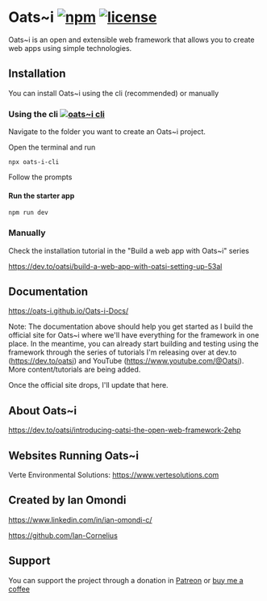 # Oats~i    [![npm](https://img.shields.io/badge/npm-v_0.7.7-blue)](https://www.npmjs.com/package/oats-i)    [![license](https://img.shields.io/badge/license-MPL_2.0-green)](https://github.com/Oats-i/Oats-i?tab=MPL-2.0-1-ov-file)

Oats~i is an open and extensible web framework that allows you to create web apps using simple technologies.

## Installation

You can install Oats~i using the cli (recommended) or manually

### Using the cli    [![oats~i cli](https://img.shields.io/badge/npm-v_1.0.4-blue)](https://www.npmjs.com/package/oats-i-cli)

Navigate to the folder you want to create an Oats~i project.

Open the terminal and run 

```
npx oats-i-cli
```

Follow the prompts

#### Run the starter app

```
npm run dev
```

### Manually

Check the installation tutorial in the "Build a web app with Oats~i" series

https://dev.to/oatsi/build-a-web-app-with-oatsi-setting-up-53al

## Documentation

https://oats-i.github.io/Oats-i-Docs/

Note: 
The documentation above should help you get started as I build the official site for Oats~i where we'll have everything for the framework in one place. In the meantime, you can already start building and testing using the framework through the series of tutorials I'm releasing over at dev.to (https://dev.to/oatsi) and YouTube (https://www.youtube.com/@Oatsi). More content/tutorials are being added.

Once the official site drops, I'll update that here.

## About Oats~i

https://dev.to/oatsi/introducing-oatsi-the-open-web-framework-2ehp

## Websites Running Oats~i

Verte Environmental Solutions: https://www.vertesolutions.com


## Created by Ian Omondi

https://www.linkedin.com/in/ian-omondi-c/

https://github.com/Ian-Cornelius


## Support

You can support the project through a donation in [Patreon](https://www.patreon.com/IanOmondi) or [buy me a coffee](https://buymeacoffee.com/oats_i)
